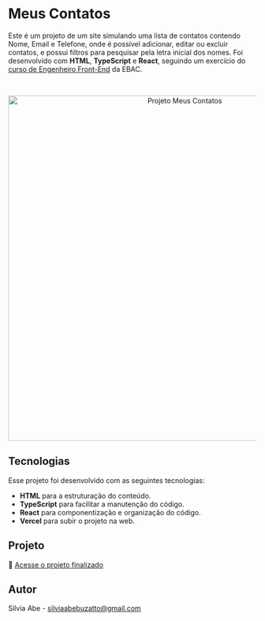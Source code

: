 # Meus Contatos
  Este é um projeto de um site simulando uma lista de contatos contendo Nome, Email e Telefone, onde é possível adicionar, editar ou excluir contatos, e possui filtros para pesquisar pela letra inicial dos nomes.
  Foi desenvolvido com <b>HTML</b>, <b>TypeScript</b> e <b>React</b>, seguindo um exercício do [curso de Engenheiro Front-End](https://ebaconline.com.br/front-end-profession) da EBAC.

<br>

<p align="center">
  <img alt="Projeto Meus Contatos" src="https://github.com/user-attachments/assets/d741ada5-ad5b-4c18-821b-c2c151352e0b" width="700">
</p>

## Tecnologias

Esse projeto foi desenvolvido com as seguintes tecnologias:

- <b>HTML</b> para a estruturação do conteúdo.
- <b>TypeScript</b> para facilitar a manutenção do código.
- <b>React</b> para componentização e organização do código.
- <b>Vercel</b> para subir o projeto na web.

## Projeto

🚀 [Acesse o projeto finalizado](https://meus-contatos-mauve.vercel.app/)

## Autor

Silvia Abe - silviaabebuzatto@gmail.com
